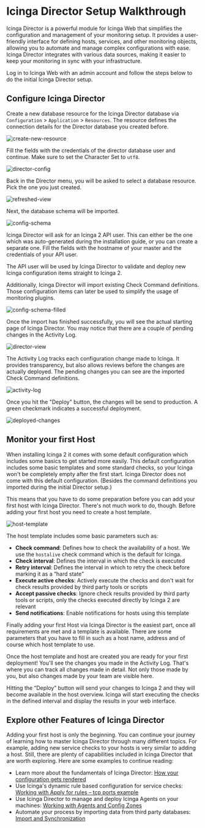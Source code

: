 # Icinga Director Setup Walkthrough

Icinga Director is a powerful module for Icinga Web that simplifies the configuration and management of your monitoring setup. It provides a user-friendly interface for defining hosts, services, and other monitoring objects, allowing you to automate and manage complex configurations with ease. Icinga Director integrates with various data sources, making it easier to keep your monitoring in sync with your infrastructure.

Log in to Icinga Web with an admin account and follow the steps below to do the initial Icinga Director setup.

## Configure Icinga Director

Create a new database resource for the Icinga Director database via `Configuration` > `Application` > `Resources`. The resource defines the connection details for the Director database you created before.

![create-new-resource](img/director/01-create-new-ressource.png)

Fill the fields with the credentials of the director database user and continue. Make sure to set the Character Set to `utf8`.

![director-config](img/director/02-director-config.png)

Back in the Director menu, you will be asked to select a database resource. Pick the one you just created.

![refreshed-view](img/director/03-refreshed-view.png)

Next, the database schema will be imported.

![config-schema](img/director/04-create-schema.png)

Icinga Director will ask for an Icinga 2 API user. This can either be the one which was auto-generated during the installation guide, or you can create a separate one. Fill the fields with the hostname of your master and the credentials of your API user.

The API user will be used by Icinga Director to validate and deploy new Icinga configuration items straight to Icinga 2.

Additionally, Icinga Director will import existing Check Command definitions. Those configuration items can later be used to simplify the usage of monitoring plugins.

![config-schema-filled](img/director/05-config-schema.png)

Once the import has finished successfully, you will see the actual starting page of Icinga Director. You may notice that there are a couple of pending changes in the Activity Log.

![director-view](img/director/06-director-view.png)

The Activity Log tracks each configuration change made to Icinga. It provides transparency, but also allows reviews before the changes are actually deployed. The pending changes you can see are the imported Check Command definitions.

![activity-log](img/director/07-activity-log.png)

Once you hit the "Deploy" button, the changes will be send to production. A green checkmark indicates a successful deployment.

![deployed-changes](img/director/08-deployed-changes.png)

## Monitor your first Host
When installing Icinga 2 it comes with some default configuration which includes some basics to get started more easily. This default configuration includes some basic templates and some standard checks, so your Icinga won't be completely empty after the first start. Icinga Director does not come with this default configuration. (Besides the command definitions you imported during the initial Director setup.)

This means that you have to do some preparation before you can add your first host with Icinga Director. There's not much work to do, though. Before adding your first host you need to create a host template.

![host-template](img/director/09-host-template.png)

The host template includes some basic parameters such as:

* **Check command**: Defines how to check the availability of a host. We use the `hostalive` check command which is the default for Icinga.
* **Check interval**: Defines the interval in which the check is executed
* **Retry interval**: Defines the interval in which to retry the check before marking it as a “hard state”
* **Execute active checks**: Actively execute the checks and don't wait for check results provided by third party tools or scripts
* **Accept passive checks**: Ignore check results provided by third party tools or scripts, only the checks executed directly by Icinga 2 are relevant
* **Send notifications**: Enable notifications for hosts using this template

Finally adding your first Host via Icinga Director is the easiest part, once all requirements are met and a template is available. There are some parameters that you have to fill in such as a host name, address and of course which host template to use.

Once the host template and host are created you are ready for your first deployment! You'll see the changes you made in the Activity Log. That's where you can track all changes made in detail. Not only those made by you, but also changes made by your team are visible here.

Hitting the “Deploy” button will send your changes to Icinga 2 and they will become available in the host overview. Icinga will start executing the checks in the defined interval and display the results in your web interface.


## Explore other Features of Icinga Director

Adding your first host is only the beginning. You can continue your journey of learning how to master Icinga Director through many different topics. For example, adding new service checks to your hosts is very similar to adding a host. Still, there are plenty of capabilities included in Icinga Director that are worth exploring. Here are some examples to continue reading:

* Learn more about the fundamentals of Icinga Director: [How your configuration gets rendered](https://icinga.com/docs/icinga-director/latest/doc/10-How-it-works/)
* Use Icinga's dynamic rule based configuration for service checks: [Working with Apply for rules – tcp ports example](https://icinga.com/docs/icinga-director/latest/doc/15-Service-apply-for-example/)
* Use Icinga Director to manage and deploy Icinga Agents on your machines: [Working with Agents and Config Zones](https://icinga.com/docs/icinga-director/latest/doc/24-Working-with-agents/)
* Automate your process by importing data from third party databases: [Import and Synchronization](https://icinga.com/docs/icinga-director/latest/doc/70-Import-and-Sync/)
